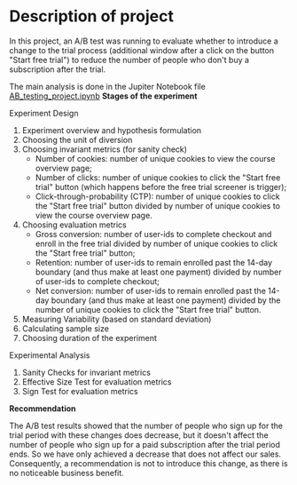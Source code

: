 # Description of project

In this project, an A/B test was running to evaluate whether to introduce a change to the trial process (additional window after a click on the button "Start free trial") to reduce the number of people who don't buy a subscription after the trial.

The main analysis is done in the Jupiter Notebook file [AB_testing_project.ipynb](https://github.com/IrinaPukhlova/AB_testing/blob/main/AB_testing_project.ipynb)
<b> Stages of the experiment </b>

Experiment Design
1) Experiment overview and hypothesis formulation
2) Choosing the unit of diversion
3) Choosing invariant metrics (for sanity check)
   - Number of cookies: number of unique cookies to view the course overview page;
   - Number of clicks: number of unique cookies to click the "Start free trial" button (which happens before the free trial screener is trigger);
   - Click-through-probability (CTP): number of unique cookies to click the "Start free trial" button divided by number of unique cookies to view the course overview page. 
5) Choosing evaluation metrics
   - Gross conversion: number of user-ids to complete checkout and enroll in the free trial divided by number of unique cookies to click the "Start free trial" button;
   - Retention: number of user-ids to remain enrolled past the 14-day boundary (and thus make at least one payment) divided by number of user-ids to complete checkout;
   - Net conversion: number of user-ids to remain enrolled past the 14-day boundary (and thus make at least one payment) divided by the number of unique cookies to click the "Start free trial" button.
7) Measuring Variability (based on standard deviation)
8) Calculating sample size
9) Choosing duration of the experiment

Experimental Analysis
1) Sanity Checks for invariant metrics
2) Effective Size Test for evaluation metrics 
3) Sign Test for evaluation metrics 

<b> Recommendation </b>

The A/B test results showed that the number of people who sign up for the trial period with these changes does decrease, but it doesn't affect the number of people who sign up for a paid subscription after the trial period ends. So we have only achieved a decrease that does not affect our sales. Consequently, a recommendation is not to introduce this change, as there is no noticeable business benefit.
